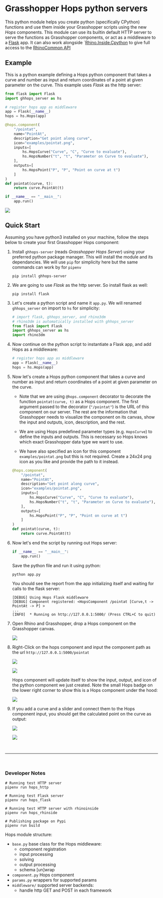 # Grasshopper Hops python servers

This python module helps you create python (specifically CPython) functions and use them inside your Grasshopper scripts using the new *Hops* components. This module can use its builtin default HTTP server to serve the functions as Grasshopper components, or act as a middleware to a [Flask](https://flask.palletsprojects.com/en/1.1.x/) app. It can also work alongside `[Rhino.Inside.Cpython](https://discourse.mcneel.com/t/rhino-inside-python/78987) to give full access to the [RhinoCommon API](https://developer.rhino3d.com/api/)


## Example

This is a python example defining a Hops python component that takes a curve and number as input and return coordinates of a point at given parameter on the curve. This example uses *Flask* as the http server:

```python
from flask import Flask
import ghhops_server as hs

# register hops app as middleware
app = Flask(__name__)
hops = hs.Hops(app)

@hops.component(
    "/pointat",
    name="PointAt",
    description="Get point along curve",
    icon="examples/pointat.png",
    inputs=[
        hs.HopsCurve("Curve", "C", "Curve to evaluate"),
        hs.HopsNumber("t", "t", "Parameter on Curve to evaluate"),
    ],
    outputs=[
        hs.HopsPoint("P", "P", "Point on curve at t")
    ]
)
def pointat(curve, t):
    return curve.PointAt(t)

if __name__ == "__main__":
    app.run()
```

![](docs/ghhops-working.gif)


## Quick Start

Assuming you have python3 installed on your machine, follow the steps below to create your first Grasshopper Hops component:

1) Install `ghhops-server` (reads *Grasshopper Hops Server*) using your preferred python package manager. This will install the module and its dependancies. We will use `pip` for simplicity here but the same commands can work by for `pipenv`

    ```shell
    pip install ghhops-server
    ```

2) We are going to use *Flask* as the http server. So install flask as well:

    ```shell
    pip install flask
    ```

3) Let's create a python script and name it `app.py`. We will renamed `ghhops_server` on import to `hs` for simplicity:

    ```python
    # import flask, ghhops_server, and rhino3dm
    # rhino3dm is automatically installed with ghhops_server
    from flask import Flask
    import ghhops_server as hs
    import rhino3dm
    ```

4) Now continue on the python script to instantiate a Flask app, and add Hops as a middleware:

    ```python
    # register hops app as middleware
    app = Flask(__name__)
    hops = hs.Hops(app)
    ```

5) Now let's create a Hops python component that takes a curve and number as input and return coordinates of a point at given parameter on the curve.
   - Note that we are using `@hops.component` decorator to decorate the function `pointat(curve, t)` as a Hops component. The first argument passed to the decorator (`"/pointat"`) is the URL of this component on our server. The rest are the information that Grasshopper needs to visualize the component on its canvas, show the input and outputs, icon, description, and the rest.

    - We are using Hops predefined parameter types (e.g. `HopsCurve`) to define the inputs and outputs. This is necessary so Hops knows which exact Grasshopper data type we want to use.
    - We have also specified an icon for this component `examples/pointat.png` but this is not required. Create a 24x24 png icon as you like and provide the path to it instead.

    ```python
    @hops.component(
        "/pointat",
        name="PointAt",
        description="Get point along curve",
        icon="examples/pointat.png",
        inputs=[
            hs.HopsCurve("Curve", "C", "Curve to evaluate"),
            hs.HopsNumber("t", "t", "Parameter on Curve to evaluate"),
        ],
        outputs=[
            hs.HopsPoint("P", "P", "Point on curve at t")
        ]
    )
    def pointat(curve, t):
        return curve.PointAt(t)
    ```

6) Now let's end the script by running out Hops server:

    ```python
    if __name__ == "__main__":
        app.run()
    ```

    Save the python file and run it using python:

    ```shell
    python app.py
    ```

    You should see the report from the app initializing itself and waiting for calls to the flask server:

    ```shell
    [DEBUG] Using Hops Flask middleware
    [DEBUG] Component registered: <HopsComponent /pointat [Curve,t -> PointAt -> P] >
    ...
    [INFO]  * Running on http://127.0.0.1:5000/ (Press CTRL+C to quit)
    ```

7) Open Rhino and Grasshopper, drop a Hops component on the Grasshopper canvas.

    ![](docs/ghhops-component.png)

8) Right-Click on the hops component and input the component path as the url `http://127.0.0.1:5000/pointat`

    ![](docs/ghhops-addpath.png)

    ![](docs/ghhops-comppath.png)

    Hops component will update itself to show the input, output, and icon of the python component we just created. Note the small Hops badge on the lower right corner to show this is a Hops component under the hood:
    
    ![](docs/ghhops-oncanvas.png)

9)  If you add a curve and a slider and connect them to the Hops component input, you should get the calculated point on the curve as output:

    ![](docs/ghhops-connected.png)

    ![](docs/ghhops-working.gif)
  
&nbsp;
&nbsp;
&nbsp;

--- 

&nbsp;
&nbsp;
&nbsp;

### Developer Notes

```shell
# Running test HTTP server
pipenv run hops_http

# Running test Flask server
pipenv run hops_flask

# Running test HTTP server with rhinoinside
pipenv run hops_rhinside

# Publishing package on Pypi
pipenv run build
```

Hops module structure:
- `base.py` base class for the Hops middleware:
  - component registration
  - input processing
  - solving
  - output processing
  - schema [un]wrap
- `component.py` Hops component
- `params.py` wrappers for supported params
- `middleware/` supported server backends:
  - handle http GET and POST in each framework

